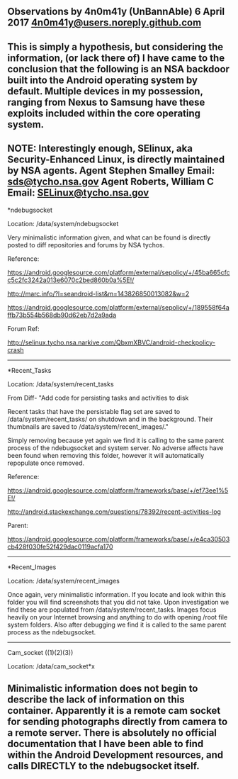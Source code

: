 Observations by 
4n0m41y (UnBannAble) 
 6 April 2017
  4n0m41y@users.noreply.github.com
--------------------------------------------------------------------------
This is simply a hypothesis, but considering the information, (or lack there of) I have came to the conclusion that the following is an NSA backdoor built into the Android operating system by default. Multiple devices in my possession, ranging from Nexus to Samsung have these exploits included within the core operating system. 
--------------------------------------------------------------------------
NOTE: Interestingly enough, SElinux, aka Security-Enhanced Linux, is directly maintained by NSA agents.
Agent Stephen Smalley
Email:  <sds@tycho.nsa.gov>
Agent Roberts, William C
Email:  <SELinux@tycho.nsa.gov>
--------------------------------------------------------------------------

*ndebugsocket 

Location:  /data/system/ndebugsocket

Very minimalistic information given, and what can be found is directly posted to diff repositories and forums by NSA tychos. 

Reference:

https://android.googlesource.com/platform/external/sepolicy/+/45ba665cfcc5c2fc3242a013e6070c2bed860b0a%5E!/

http://marc.info/?l=seandroid-list&m=143826850013082&w=2

https://android.googlesource.com/platform/external/sepolicy/+/189558f64affb73b554b568db90d62eb7d2a9ada

Forum Ref:

http://selinux.tycho.nsa.narkive.com/QbxmXBVC/android-checkpolicy-crash

--------------------------------------------------------------------------

*Recent_Tasks

Location: /data/system/recent_tasks

From Diff- 
"Add code for persisting tasks and activities to disk

Recent tasks that have the persistable flag set are
saved to /data/system/recent_tasks/ on shutdown and in the
background. Their thumbnails are saved to
/data/system/recent_images/."

Simply removing because yet again we find it is calling to the same parent process of the ndebugsocket and system server. No adverse affects have been found when removing this folder, however it will automatically repopulate once removed. 

Reference:

https://android.googlesource.com/platform/frameworks/base/+/ef73ee1%5E!/

http://android.stackexchange.com/questions/78392/recent-activities-log

Parent:

https://android.googlesource.com/platform/frameworks/base/+/e4ca30503cb428f030fe52f429dac0119acfa170

--------------------------------------------------------------------------

*Recent_Images

Location: /data/system/recent_images

Once again,  very minimalistic information. If you locate and look within this folder you will find screenshots that you did not take. Upon investigation we find these are populated from /data/system/recent_tasks.  Images focus heavily on your Internet browsing and anything to do with opening /root file system folders. Also after debugging we find it is called to the same parent process as the ndebugsocket. 

--------------------------------------------------------------------------

Cam_socket ((1)(2)(3))

Location: /data/cam_socket*x

Minimalistic information does not begin to describe the lack of information on this container. Apparently it is a remote cam socket  for sending photographs directly from camera to a remote server. There is absolutely no official documentation that I have been able to find within the Android Development resources, and calls DIRECTLY to the ndebugsocket itself. 
--------------------------------------------------------------------------
